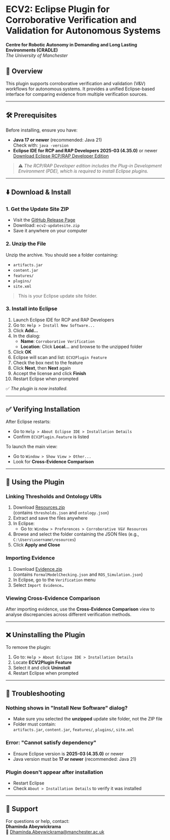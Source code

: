 # ECV2: Eclipse Plugin for Corroborative Verification and Validation for Autonomous Systems

**Centre for Robotic Autonomy in Demanding and Long Lasting Environments (CRADLE)**  
*The University of Manchester*

## 📘 Overview

This plugin supports corroborative verification and validation (V&V) workflows for autonomous systems. It provides a unified Eclipse-based interface for comparing evidence from multiple verification sources.

---

## 🛠 Prerequisites

Before installing, ensure you have:

- **Java 17 or newer** (recommended: Java 21)  
  Check with: `java -version`
- **Eclipse IDE for RCP and RAP Developers 2025-03 (4.35.0)** or newer  
  [Download Eclipse RCP/RAP Developer Edition](https://www.eclipse.org/downloads/packages/release/2025-03/r/eclipse-ide-rcp-and-rap-developers)

> ⚠️ *The RCP/RAP Developer edition includes the Plug-in Development Environment (PDE), which is required to install Eclipse plugins.*

---

## ⬇️ Download & Install

### 1. Get the Update Site ZIP

- Visit the [GitHub Release Page](https://github.com/DhamindaA/ECV2/releases/tag/v1.0.0)
- Download: `ecv2-updatesite.zip`
- Save it anywhere on your computer

### 2. Unzip the File

Unzip the archive. You should see a folder containing:

- `artifacts.jar`  
- `content.jar`  
- `features/`  
- `plugins/`  
- `site.xml`  

> This is your Eclipse update site folder.

### 3. Install into Eclipse

1. Launch Eclipse IDE for RCP and RAP Developers  
2. Go to: `Help > Install New Software...`  
3. Click **Add...**  
4. In the dialog:
   - **Name**: `Corroborative Verification`
   - **Location**: Click **Local...** and browse to the unzipped folder  
5. Click **OK**  
6. Eclipse will scan and list: `ECV2Plugin Feature`  
7. Check the box next to the feature  
8. Click **Next**, then **Next** again  
9. Accept the license and click **Finish**  
10. Restart Eclipse when prompted  

✅ *The plugin is now installed.*

---

## ✅ Verifying Installation

After Eclipse restarts:

- Go to `Help > About Eclipse IDE > Installation Details`
- Confirm `ECV2Plugin.Feature` is listed

To launch the main view:

- Go to `Window > Show View > Other...`  
- Look for **Cross-Evidence Comparison**

---

## 🚀 Using the Plugin

### Linking Thresholds and Ontology URIs

1. Download [Resources.zip](https://github.com/DhamindaA/ECV2/blob/main/Resources.zip)  
   (contains `thresholds.json` and `ontology.json`)
2. Extract and save the files anywhere
3. In Eclipse:
   - Go to: `Window > Preferences > Corroborative V&V Resources`
4. Browse and select the folder containing the JSON files (e.g., `C:\Users\username\resources`)
5. Click **Apply and Close**

### Importing Evidence

1. Download [Evidence.zip](https://github.com/DhamindaA/ECV2/blob/main/Evidence.zip)  
   (contains `FormalModelChecking.json` and `ROS_Simulation.json`)
2. In Eclipse, go to the `Verification` menu  
3. Select `Import Evidence…`

### Viewing Cross-Evidence Comparison

After importing evidence, use the **Cross-Evidence Comparison** view to analyse discrepancies across different verification methods.

---

## ❌ Uninstalling the Plugin

To remove the plugin:

1. Go to: `Help > About Eclipse IDE > Installation Details`
2. Locate **ECV2Plugin Feature**
3. Select it and click **Uninstall**
4. Restart Eclipse when prompted

---

## 🧩 Troubleshooting

### Nothing shows in "Install New Software" dialog?

- Make sure you selected the **unzipped** update site folder, not the ZIP file
- Folder must contain:  
  `artifacts.jar`, `content.jar`, `features/`, `plugins/`, `site.xml`

### Error: "Cannot satisfy dependency"

- Ensure Eclipse version is **2025-03 (4.35.0)** or newer
- Java version must be **17 or newer** (recommended: Java 21)

### Plugin doesn't appear after installation

- Restart Eclipse
- Check `About > Installation Details` to verify it was installed

---

## 📩 Support

For questions or help, contact:  
**Dhaminda Abeywickrama**  
📧 Dhaminda.Abeywickrama@manchester.ac.uk
